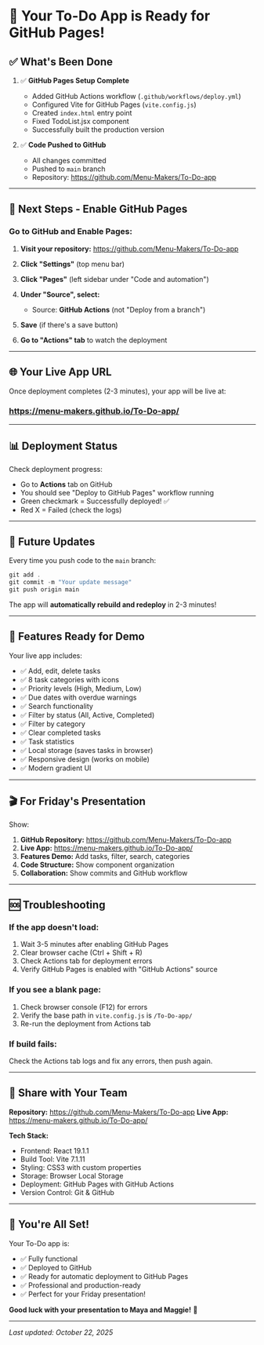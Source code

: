 # 🎉 Your To-Do App is Ready for GitHub Pages!

## ✅ What's Been Done

1. ✅ **GitHub Pages Setup Complete**
   - Added GitHub Actions workflow (`.github/workflows/deploy.yml`)
   - Configured Vite for GitHub Pages (`vite.config.js`)
   - Created `index.html` entry point
   - Fixed TodoList.jsx component
   - Successfully built the production version

2. ✅ **Code Pushed to GitHub**
   - All changes committed
   - Pushed to `main` branch
   - Repository: https://github.com/Menu-Makers/To-Do-app

---

## 🚀 Next Steps - Enable GitHub Pages

### Go to GitHub and Enable Pages:

1. **Visit your repository:**
   https://github.com/Menu-Makers/To-Do-app

2. **Click "Settings"** (top menu bar)

3. **Click "Pages"** (left sidebar under "Code and automation")

4. **Under "Source", select:**
   - Source: **GitHub Actions** (not "Deploy from a branch")

5. **Save** (if there's a save button)

6. **Go to "Actions" tab** to watch the deployment

---

## 🌐 Your Live App URL

Once deployment completes (2-3 minutes), your app will be live at:

### **https://menu-makers.github.io/To-Do-app/**

---

## 📊 Deployment Status

Check deployment progress:
- Go to **Actions** tab on GitHub
- You should see "Deploy to GitHub Pages" workflow running
- Green checkmark = Successfully deployed! ✅
- Red X = Failed (check the logs)

---

## 🔄 Future Updates

Every time you push code to the `main` branch:

```powershell
git add .
git commit -m "Your update message"
git push origin main
```

The app will **automatically rebuild and redeploy** in 2-3 minutes!

---

## 📱 Features Ready for Demo

Your live app includes:
- ✅ Add, edit, delete tasks
- ✅ 8 task categories with icons
- ✅ Priority levels (High, Medium, Low)
- ✅ Due dates with overdue warnings
- ✅ Search functionality
- ✅ Filter by status (All, Active, Completed)
- ✅ Filter by category
- ✅ Clear completed tasks
- ✅ Task statistics
- ✅ Local storage (saves tasks in browser)
- ✅ Responsive design (works on mobile)
- ✅ Modern gradient UI

---

## 🎬 For Friday's Presentation

Show:
1. **GitHub Repository:** https://github.com/Menu-Makers/To-Do-app
2. **Live App:** https://menu-makers.github.io/To-Do-app/
3. **Features Demo:** Add tasks, filter, search, categories
4. **Code Structure:** Show component organization
5. **Collaboration:** Show commits and GitHub workflow

---

## 🆘 Troubleshooting

### If the app doesn't load:
1. Wait 3-5 minutes after enabling GitHub Pages
2. Clear browser cache (Ctrl + Shift + R)
3. Check Actions tab for deployment errors
4. Verify GitHub Pages is enabled with "GitHub Actions" source

### If you see a blank page:
1. Check browser console (F12) for errors
2. Verify the base path in `vite.config.js` is `/To-Do-app/`
3. Re-run the deployment from Actions tab

### If build fails:
Check the Actions tab logs and fix any errors, then push again.

---

## 📧 Share with Your Team

**Repository:** https://github.com/Menu-Makers/To-Do-app
**Live App:** https://menu-makers.github.io/To-Do-app/

**Tech Stack:**
- Frontend: React 19.1.1
- Build Tool: Vite 7.1.11
- Styling: CSS3 with custom properties
- Storage: Browser Local Storage
- Deployment: GitHub Pages with GitHub Actions
- Version Control: Git & GitHub

---

## 🎊 You're All Set!

Your To-Do app is:
- ✅ Fully functional
- ✅ Deployed to GitHub
- ✅ Ready for automatic deployment to GitHub Pages
- ✅ Professional and production-ready
- ✅ Perfect for your Friday presentation!

**Good luck with your presentation to Maya and Maggie!** 🚀

---

*Last updated: October 22, 2025*
